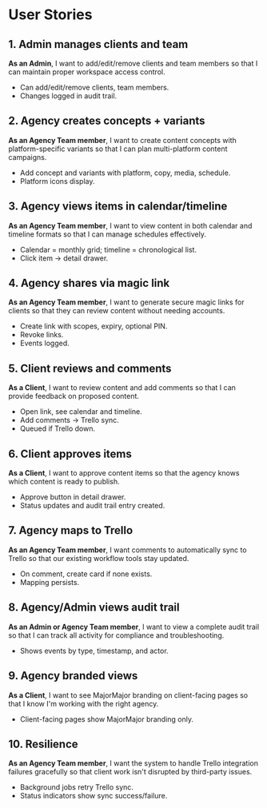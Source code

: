 # User Stories

## 1. Admin manages clients and team
**As an Admin**, I want to add/edit/remove clients and team members so that I can maintain proper workspace access control.
- Can add/edit/remove clients, team members.
- Changes logged in audit trail.

## 2. Agency creates concepts + variants
**As an Agency Team member**, I want to create content concepts with platform-specific variants so that I can plan multi-platform content campaigns.
- Add concept and variants with platform, copy, media, schedule.
- Platform icons display.

## 3. Agency views items in calendar/timeline
**As an Agency Team member**, I want to view content in both calendar and timeline formats so that I can manage schedules effectively.
- Calendar = monthly grid; timeline = chronological list.
- Click item → detail drawer.

## 4. Agency shares via magic link
**As an Agency Team member**, I want to generate secure magic links for clients so that they can review content without needing accounts.
- Create link with scopes, expiry, optional PIN.
- Revoke links.
- Events logged.

## 5. Client reviews and comments
**As a Client**, I want to review content and add comments so that I can provide feedback on proposed content.
- Open link, see calendar and timeline.
- Add comments → Trello sync.
- Queued if Trello down.

## 6. Client approves items
**As a Client**, I want to approve content items so that the agency knows which content is ready to publish.
- Approve button in detail drawer.
- Status updates and audit trail entry created.

## 7. Agency maps to Trello
**As an Agency Team member**, I want comments to automatically sync to Trello so that our existing workflow tools stay updated.
- On comment, create card if none exists.
- Mapping persists.

## 8. Agency/Admin views audit trail
**As an Admin or Agency Team member**, I want to view a complete audit trail so that I can track all activity for compliance and troubleshooting.
- Shows events by type, timestamp, and actor.

## 9. Agency branded views
**As a Client**, I want to see MajorMajor branding on client-facing pages so that I know I'm working with the right agency.
- Client-facing pages show MajorMajor branding only.

## 10. Resilience
**As an Agency Team member**, I want the system to handle Trello integration failures gracefully so that client work isn't disrupted by third-party issues.
- Background jobs retry Trello sync.
- Status indicators show sync success/failure.